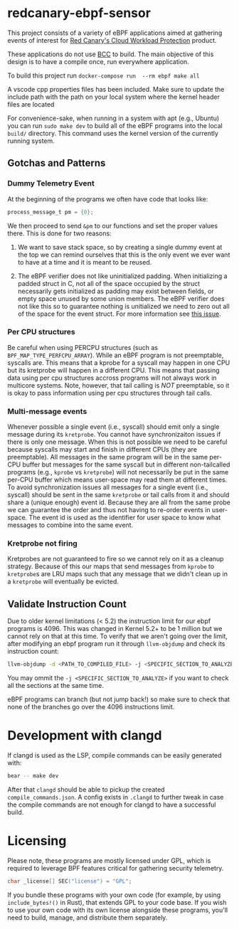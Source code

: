 # redcanary-ebpf-sensor

This project consists of a variety of eBPF applications aimed at gathering events
of interest for [Red Canary's Cloud Workload Protection](https://redcanary.com/products/cloud-workload-protection/)
product.

These applications do not use [BCC](https://github.com/iovisor/bcc) to build. The
main objective of this design is to have a compile once, run everywhere application.

To build this project run
`docker-compose run  --rm ebpf make all`

A vscode cpp properties files has been included. Make sure to update the include path with the path
on your local system where the kernel header files are located

For convenience-sake, when running in a system with apt (e.g., Ubuntu)
you can run `sudo make dev` to build all of the eBPF programs into the
local `build/` directory. This command uses the kernel version of the
currently running system.

## Gotchas and Patterns

### Dummy Telemetry Event

At the beginning of the programs we often have code that looks like:

```c
process_message_t pm = {0};
```

We then proceed to send `&pm` to our functions and set the proper values there. This is done for two reasons:

1. We want to save stack space, so by creating a single dummy event at
   the top we can remind ourselves that this is the only event we ever
   want to have at a time and it is meant to be reused.

2. The eBPF verifier does not like uninitialized padding. When
   initializing a padded struct in C, not all of the space occupied by
   the struct necessarily gets initialized as padding may exist
   between fields, or empty space unused by some union members. The
   eBPF verifier does not like this so to guarantee nothing is
   unitialized we need to zero out all of the space for the event
   struct. For more information see [this
   issue](https://github.com/iovisor/bcc/issues/2623).

### Per CPU structures

Be careful when using PERCPU structures (such as
`BPF_MAP_TYPE_PERFCPU_ARRAY`). While an eBPF program is not
preemptable, syscalls are. This means that a kprobe for a syscall may
happen in one CPU but its kretprobe will happen in a different
CPU. This means that passing data using per cpu structures accross
programs will not always work in multicore systems. Note, however,
that tail calling is *NOT* preemptable, so it is okay to pass
information using per cpu structures through tail calls.

### Multi-message events

Whenever possible a single event (i.e., syscall) should emit only a
single message during its `kretprobe`. You cannot have synchronizaiton
issues if there is only one message. When this is not possible we need
to be careful because syscalls may start and finish in different CPUs
(they are preemptable). All messages in the same program will be in
the same per-CPU buffer but messages for the same syscall but in
different non-tailcalled programs (e.g., `kprobe` vs `kretprobe`) will
not necessarily be put in the same per-CPU buffer which means
user-space may read them at different times. To avoid synchronization
issues all messages for a single event (i.e., syscall) should be sent
in the same `kretprobe` or tail calls from it and should share a
(unique enough) event id. Because they are all from the same probe we
can guarantee the order and thus not having to re-order events in
user-space. The event id is used as the identifier for user space to
know what messages to combine into the same event.

### Kretprobe not firing

Kretprobes are not guaranteed to fire so we cannot rely on it as a
cleanup strategy. Because of this our maps that send messages from
`kprobe` to `kretprobe`s are LRU maps such that any message that we
didn't clean up in a `kretprobe` will eventually be evicted.

## Validate Instruction Count

Due to older kernel limitations (< 5.2) the instruction limit for our
ebpf programs is 4096. This was changed in Kernel 5.2+ to be 1 million
but we cannot rely on that at this time. To verify that we aren't
going over the limit, after modifying an ebpf program run it through
`llvm-objdump` and check its instruction count:

```bash
llvm-objdump -d <PATH_TO_COMPILED_FILE> -j <SPECIFIC_SECTION_TO_ANALYZE> | less
```

You may ommit the `-j <SPECIFIC_SECTION_TO_ANALYZE>` if you want to
check all the sections at the same time.

eBPF programs can branch (but not jump back!) so make sure to check
that none of the branches go over the 4096 instructions limit.

# Development with clangd

If clangd is used as the LSP, compile commands can be easily generated with:

```bash
bear -- make dev
```

After that `clangd` should be able to pickup the created
`compile_commands.json`. A config exists in `.clangd` to further tweak
in case the compile commands are not enough for clangd to have a
successful build.

# Licensing

Please note, these programs are mostly licensed under GPL, which is
required to leverage BPF features critical for gathering security
telemetry.

```c
char _license[] SEC("license") = "GPL";
```

If you bundle these programs with your own code (for example, by using
`include_bytes!()` in Rust), that extends GPL to your code base.  If
you wish to use your own code with its own license alongside these
programs, you'll need to build, manage, and distribute them
separately.
